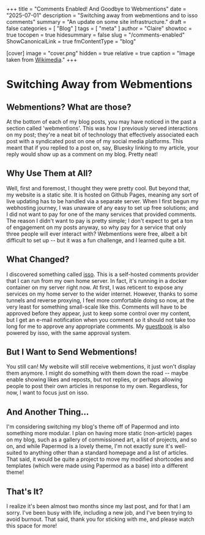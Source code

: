 +++
title = "Comments Enabled! And Goodbye to Webmentions"
date = "2025-07-01"
description = "Switching away from webmentions and to isso comments"
summary = "An update on some site infrastructure."
draft = false
categories = [ "Blog" ] 
tags = [ "meta" ]
author = "Claire"
showtoc = true
tocopen = true
hidesummary = false
slug = "/comments-enabled"
ShowCanonicalLink = true
fmContentType = "blog"

[cover]
image = "cover.png"
hidden = true
relative = true
caption = "Image taken from [Wikimedia](https://commons.wikimedia.org/wiki/File:Chat_bubbles.svg)."
+++
# Switching Away from Webmentions
## Webmentions? What are those?
At the bottom of each of my blog posts, you may have noticed in the past a section called 'webmentions'. This was how I previously served interactions on my post; they're a neat bit of technology that effectively associated each post with a syndicated post on one of my social media platforms. This meant that if you replied to a post on, say, Bluesky linking to my article, your reply would show up as a comment on my blog. Pretty neat! 
## Why Use Them at All?
Well, first and foremost, I thought they were pretty cool. But beyond that, my website is a static site. It is hosted on Github Pages, meaning any sort of live updating has to be handled via a separate server. When I first begun my webhosting journey, I was unaware of any easy to set up free solutions; and I did not want to pay for one of the many services that provided comments. The reason I didn't want to pay is pretty simple; I don't expect to get a ton of engagement on my posts anyway, so why pay for a service that only three people will ever interact with? Webmentions were free, albeit a bit difficult to set up -- but it was a fun challenge, and I learned quite a bit.
## What Changed?
I discovered something called [isso](https://isso-comments.de/). This is a self-hosted comments provider that I can run from my own home server. In fact, it's running in a docker container on my server right now. At first, I was reticent to expose any services on my home server to the wider internet. However, thanks to some tunnels and reverse proxying, I feel more comfortable doing so now, at the very least for something small-scale like this. Comments will have to be approved before they appear, just to keep some control over my content, but I get an e-mail notification when you comment so it should not take too long for me to approve any appropriate comments. My [guestbook](https://chapien.net/guestbook/) is also powered by isso, with the same approval system.
## But I Want to Send Webmentions!
You still can! My website will still receive webmentions, it just won't display them anymore. I might do something with them down the road -- maybe enable showing likes and reposts, but not replies, or perhaps allowing people to post their own articles in response to my own. Regardless, for now, I want to focus just on isso.
## And Another Thing...
I'm considering switching my blog's theme off of Papermod and into something more modular. I plan on having more static (non-article) pages on my blog, such as a gallery of commissioned art, a list of projects, and so on, and while Papermod is a lovely theme, I'm not exactly sure it's well-suited to anything other than a standard homepage and a list of articles. That said, it would be quite a project to move my modified shortcodes and templates (which were made using Papermod as a base) into a different theme! 
## That's It?
I realize it's been almost two months since my last post, and for that I am sorry. I've been busy with life, including a new job, and I've been trying to avoid burnout. That said, thank you for sticking with me, and please watch this space for more!